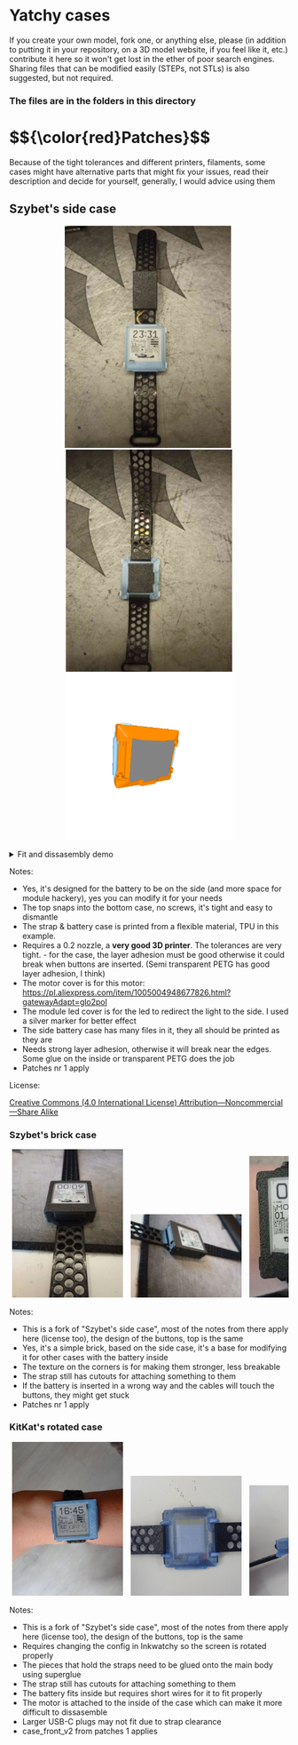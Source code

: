 # Yatchy cases
If you create your own model, fork one, or anything else, please (in addition to putting it in your repository, on a 3D model website, if you feel like it, etc.) contribute it here so it won't get lost in the ether of poor search engines. Sharing files that can be modified easily (STEPs, not STLs) is also suggested, but not required.

### The files are in the folders in this directory

<h1>$${\color{red}Patches}$$</h1>
Because of the tight tolerances and different printers, filaments, some cases might have alternative parts that might fix your issues, read their description and decide for yourself, generally, I would advice using them

## Szybet's side case
<p align="center">
  <img src="Szybet-side/img/front.jpg" width="300px" style="display:inline-block; margin-right: 5px;">
  <img src="Szybet-side/img/back.jpg" width="300px" style="display:inline-block;">
  <img src="Szybet-side/img/case.gif" width="300px" style="display:inline-block;">
</p>

<details>
<summary>Fit and dissasembly demo</summary>
  
<p align="center">

https://github.com/user-attachments/assets/d5af4c48-378c-4553-9d58-3c49acbb4d74

</p>

</details>

Notes:
- Yes, it's designed for the battery to be on the side (and more space for module hackery), yes you can modify it for your needs
- The top snaps into the bottom case, no screws, it's tight and easy to dismantle
- The strap & battery case is printed from a flexible material, TPU in this example.
- Requires a 0.2 nozzle, a **very good 3D printer**. The tolerances are very tight. - for the case, the layer adhesion must be good otherwise it could break when buttons are inserted. (Semi transparent PETG has good layer adhesion, I think)
- The motor cover is for this motor: https://pl.aliexpress.com/item/1005004948677826.html?gatewayAdapt=glo2pol
- The module led cover is for the led to redirect the light to the side. I used a silver marker for better effect
- The side battery case has many files in it, they all should be printed as they are
- Needs strong layer adhesion, otherwise it will break near the edges. Some glue on the inside or transparent PETG does the job
- Patches nr 1 apply

License:

[Creative Commons (4.0 International License) Attribution—Noncommercial—Share Alike](https://creativecommons.org/licenses/by-nc-sa/4.0/)

### Szybet's brick case
<div align="center" style="white-space: nowrap; overflow-x: auto;">
  <img src="Szybet-brick/img/front.jpg" style="width: 23%; min-width: 200px; display: inline-block; margin: 0 1%">
  <img src="Szybet-brick/img/side.jpg" style="width: 23%; min-width: 200px; display: inline-block; margin: 0 1%">
  <img src="Szybet-brick/img/top.jpg" style="width: 23%; min-width: 200px; display: inline-block; margin: 0 1%">
  <img src="Szybet-brick/img/render.jpg" style="width: 23%; min-width: 200px; display: inline-block; margin: 0 1%">
</div>

Notes:
- This is a fork of "Szybet's side case", most of the notes from there apply here (license too), the design of the buttons, top is the same
- Yes, it's a simple brick, based on the side case, it's a base for modifying it for other cases with the battery inside
- The texture on the corners is for making them stronger, less breakable
- The strap still has cutouts for attaching something to them
- If the battery is inserted in a wrong way and the cables will touch the buttons, they might get stuck
- Patches nr 1 apply

### KitKat's rotated case
<div align="center" style="white-space: nowrap; overflow-x: auto;">
  <img src="Kitkat-rotated/img/front.jpg" style="width: 23%; min-width: 200px; display: inline-block; margin: 0 1%">
  <img src="Kitkat-rotated/img/back.jpg" style="width: 23%; min-width: 200px; display: inline-block; margin: 0 1%">
  <img src="Kitkat-rotated/img/side.jpg" style="width: 23%; min-width: 200px; display: inline-block; margin: 0 1%">
  <img src="Kitkat-rotated/img/usb.jpg" style="width: 23%; min-width: 200px; display: inline-block; margin: 0 1%">
</div>

Notes:
- This is a fork of "Szybet's side case", most of the notes from there apply here (license too), the design of the buttons, top is the same
- Requires changing the config in Inkwatchy so the screen is rotated properly
- The pieces that hold the straps need to be glued onto the main body using superglue
- The strap still has cutouts for attaching something to them
- The battery fits inside but requires short wires for it to fit properly 
- The motor is attached to the inside of the case which can make it more difficult to dissasemble
- Larger USB-C plugs may not fit due to strap clearance
- case_front_v2 from patches 1 applies

